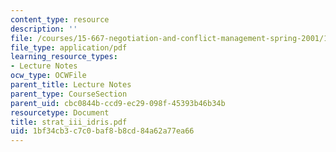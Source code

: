 ```yaml
---
content_type: resource
description: ''
file: /courses/15-667-negotiation-and-conflict-management-spring-2001/1bf34cb3c7c0baf8b8cd84a62a77ea66_strat_iii_idris.pdf
file_type: application/pdf
learning_resource_types:
- Lecture Notes
ocw_type: OCWFile
parent_title: Lecture Notes
parent_type: CourseSection
parent_uid: cbc0844b-ccd9-ec29-098f-45393b46b34b
resourcetype: Document
title: strat_iii_idris.pdf
uid: 1bf34cb3-c7c0-baf8-b8cd-84a62a77ea66
---
```

